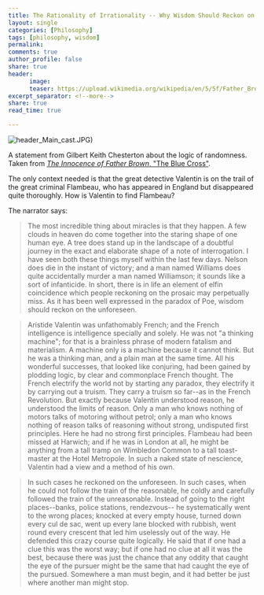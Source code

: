 ```yaml
---
title: The Rationality of Irrationality -- Why Wisdom Should Reckon on the Unforeseen
layout: single
categories: [Philosophy]
tags: [philosophy, wisdom]
permalink: 
comments: true
author_profile: false
share: true
header: 
      image: 
      teaser: https://upload.wikimedia.org/wikipedia/en/5/5f/Father_Brown_(TV_series)_2013)_Main_cast.JPG
excerpt_separator: <!--more-->
share: true
read_time: true

---
```


![header](https://upload.wikimedia.org/wikipedia/en/5/5f/Father_Brown_(TV_series)_2013)_Main_cast.JPG)

A statement from Gilbert Keith Chesterton about the logic of randomness. Taken from [*The Innocence of Father Brown*, "The Blue Cross"](http://www.cse.dmu.ac.uk/~mward/gkc/books/innocence/bluecros.html). 

The only context needed is that the great detective Valentin is on the trail of the great criminal Flambeau, who has appeared in England but disappeared quite thoroughly. How is Valentin to find Flambeau?

The narrator says: 

>The most incredible thing about miracles is that they happen. A few clouds in heaven do come together into the staring shape of one human eye. A tree does stand up in the landscape of a doubtful journey in the exact and elaborate shape of a note of interrogation. I have seen both these things myself within the last few days. Nelson does die in the instant of victory; and a man named Williams does quite accidentally murder a man named Williamson; it sounds like a sort of infanticide. In short, there is in life an element of elfin coincidence which people reckoning on the prosaic may perpetually miss. As it has been well expressed in the paradox of Poe, wisdom should reckon on the unforeseen.

>Aristide Valentin was unfathomably French; and the French intelligence is intelligence specially and solely. He was not "a thinking machine"; for that is a brainless phrase of modern fatalism and materialism. A machine only is a machine because it cannot think. But he was a thinking man, and a plain man at the same time. All his wonderful successes, that looked like conjuring, had been gained by plodding logic, by clear and commonplace French thought. The French electrify the world not by starting any paradox, they electrify it by carrying out a truism. They carry a truism so far--as in the French Revolution. But exactly because Valentin understood reason, he understood the limits of reason. Only a man who knows nothing of motors talks of motoring without petrol; only a man who knows nothing of reason talks of reasoning without strong, undisputed first principles. Here he had no strong first principles. Flambeau had been missed at Harwich; and if he was in London at all, he might be anything from a tall tramp on Wimbledon Common to a tall toast-master at the Hotel Metropole. In such a naked state of nescience, Valentin had a view and a method of his own.

>In such cases he reckoned on the unforeseen. In such cases, when he could not follow the train of the reasonable, he coldly and carefully followed the train of the unreasonable. Instead of going to the right places--banks, police stations, rendezvous-- he systematically went to the wrong places; knocked at every empty house, turned down every cul de sac, went up every lane blocked with rubbish, went round every crescent that led him uselessly out of the way. He defended this crazy course quite logically. He said that if one had a clue this was the worst way; but if one had no clue at all it was the best, because there was just the chance that any oddity that caught the eye of the pursuer might be the same that had caught the eye of the pursued. Somewhere a man must begin, and it had better be just where another man might stop. 
